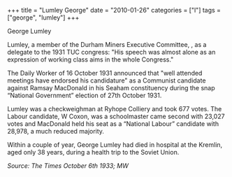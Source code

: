 +++
title = "Lumley George"
date = "2010-01-26"
categories = ["l"]
tags = ["george", "lumley"]
+++

George Lumley

Lumley, a member of the Durham Miners Executive Committee, , as a delegate to the 1931 TUC congress: "His speech was almost alone as an expression of working class aims in the whole Congress." 

The Daily Worker of 16 October 1931 announced that "well attended meetings have endorsed his candidature" as a Communist candidate against Ramsay MacDonald in his Seaham constituency during the snap “National Government” election of 27th October 1931.

Lumley was a checkweighman at Ryhope Colliery and took 677 votes. The Labour candidate, W Coxon, was a schoolmaster came second with 23,027 votes and MacDonald held his seat as a “National Labour” candidate with 28,978, a much reduced majority.

Within a couple of year, George Lumley had died in hospital at the Kremlin, aged only 38 years, during a health trip to the Soviet Union.

_Source: The Times_ _October 6th 1933; MW_
